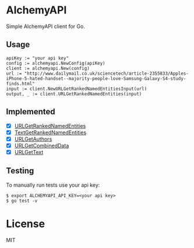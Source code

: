 # AlchemyAPI

 Simple AlchemyAPI client for Go.

## Usage
```
apiKey := "your api key"
config := alchemyapi.NewConfig(apiKey)
client := alchemyapi.New(config)
url := "http://www.dailymail.co.uk/sciencetech/article-2355833/Apples-iPhone-5-hated-handset--majority-people-love-Samsung-Galaxy-S4-study-finds.html"
input := client.NewURLGetRankedNamedEntitiesInput(url)
output, _ := client.URLGetRankedNamedEntities(input)
```

## Implemented
- [x] [URLGetRankedNamedEntities](https://www.alchemyapi.com/api/entity/urls.html)
- [x] [TextGetRankedNamedEntities](https://www.alchemyapi.com/api/entity/textc.html)
- [x] [URLGetAuthors](https://www.alchemyapi.com/api/authors-web-api)
- [x] [URLGetCombinedData](https://www.alchemyapi.com/api/combined/urls.html)
- [x] [URLGetText](https://www.alchemyapi.com/api/text/urls.html#text)

## Testing

 To manually run tests use your api key:

```
$ export ALCHEMYAPI_API_KEY=<your api key>
$ go test -v
```

# License

MIT